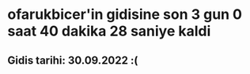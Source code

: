 # ofarukbicer'in gidisine son 3 gun 0 saat 40 dakika 28 saniye kaldi

## Gidis tarihi: 30.09.2022 :(